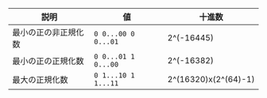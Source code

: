 |説明|値|十進数|
|---|---|---|
|最小の正の非正規化数|`0 0...00 0 0...01`|2^(-16445)|
|最小の正の正規化数|`0 0...01 1 0...00`|2^(-16382)|
|最大の正規化数|`0 1...10 1 1...11`|2^(16320)x(2^(64)-1)|


